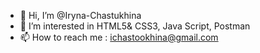 - 👋 Hi, I’m @Iryna-Chastukhina
- 👀 I’m interested in HTML5& CSS3,  Java Script, Postman
- 📫 How to reach me : ichastookhina@gmail.com

  

<!---
Iryna-Chastukhina/Iryna-Chastukhina is a ✨ special ✨ repository because its `README.md` (this file) appears on your GitHub profile.
You can click the Preview link to take a look at your changes.
--->
